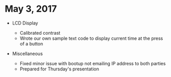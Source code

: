 # May 3, 2017

* LCD Display
  * Calibrated contrast 
  * Wrote our own sample text code to display current time at the press of a button

* Miscellaneous 
  * Fixed minor issue with bootup not emailing IP address to both parties
  * Prepared for Thursday's presentation
